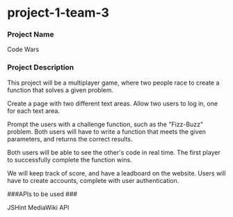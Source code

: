# project-1-team-3


### Project Name ###

Code Wars



### Project Description ###

This project will be a multiplayer game, where two people race to create a function that solves a given problem.

Create a page with two different text areas. Allow two users to log in, one for each text area. 

Prompt the users with a challenge function, such as the "Fizz-Buzz" problem. Both users will have to write a function that meets the given parameters, and returns the correct results. 

Both users will be able to see the other's code in real time. The first player to successfully complete the function wins. 

We will keep track of score, and have a leadboard on the website. Users will have to create accounts, complete with user authentication.  


###APIs to be used ###

JSHint
MediaWiki API
